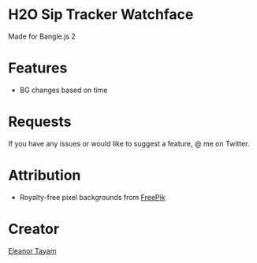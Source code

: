 # H2O Sip Tracker Watchface

Made for Bangle.js 2

# Features
- BG changes based on time

# Requests
If you have any issues or would like to suggest a feature, @ me on Twitter.

# Attribution
- Royalty-free pixel backgrounds from [FreePik](https://www.freepik.com/)

# Creator
[Eleanor Tayam](http://twitter.com/elykittytee)
